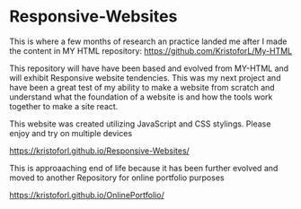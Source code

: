 # Responsive-Websites
This is where a few months of research an practice landed me after I made the content in MY HTML repository:
https://github.com/KristoforL/My-HTML

This repository will have have been based and evolved from MY-HTML and will exhibit Responsive website tendencies. This was my next project and have been a great test of my ability to make a website from scratch and understand what the foundation of a website is and how the tools work together to make a site react.

This website was created utilizing JavaScript and CSS stylings. Please enjoy and try on multiple devices

https://kristoforl.github.io/Responsive-Websites/

This is approaaching end of life because it has been further evolved and moved to another Repository for online portfolio purposes

https://kristoforl.github.io/OnlinePortfolio/